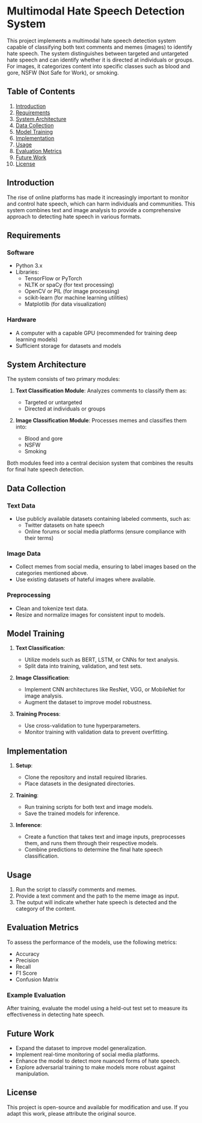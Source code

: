 # Multimodal Hate Speech Detection System

This project implements a multimodal hate speech detection system capable of classifying both text comments and memes (images) to identify hate speech. The system distinguishes between targeted and untargeted hate speech and can identify whether it is directed at individuals or groups. For images, it categorizes content into specific classes such as blood and gore, NSFW (Not Safe for Work), or smoking.

## Table of Contents

1. [Introduction](#introduction)
2. [Requirements](#requirements)
3. [System Architecture](#system-architecture)
4. [Data Collection](#data-collection)
5. [Model Training](#model-training)
6. [Implementation](#implementation)
7. [Usage](#usage)
8. [Evaluation Metrics](#evaluation-metrics)
9. [Future Work](#future-work)
10. [License](#license)

## Introduction

The rise of online platforms has made it increasingly important to monitor and control hate speech, which can harm individuals and communities. This system combines text and image analysis to provide a comprehensive approach to detecting hate speech in various formats.

## Requirements

### Software
- Python 3.x
- Libraries:
  - TensorFlow or PyTorch
  - NLTK or spaCy (for text processing)
  - OpenCV or PIL (for image processing)
  - scikit-learn (for machine learning utilities)
  - Matplotlib (for data visualization)

### Hardware
- A computer with a capable GPU (recommended for training deep learning models)
- Sufficient storage for datasets and models

## System Architecture

The system consists of two primary modules:

1. **Text Classification Module**: Analyzes comments to classify them as:
   - Targeted or untargeted
   - Directed at individuals or groups

2. **Image Classification Module**: Processes memes and classifies them into:
   - Blood and gore
   - NSFW
   - Smoking

Both modules feed into a central decision system that combines the results for final hate speech detection.

## Data Collection

### Text Data
- Use publicly available datasets containing labeled comments, such as:
  - Twitter datasets on hate speech
  - Online forums or social media platforms (ensure compliance with their terms)

### Image Data
- Collect memes from social media, ensuring to label images based on the categories mentioned above.
- Use existing datasets of hateful images where available.

### Preprocessing
- Clean and tokenize text data.
- Resize and normalize images for consistent input to models.

## Model Training

1. **Text Classification**:
   - Utilize models such as BERT, LSTM, or CNNs for text analysis.
   - Split data into training, validation, and test sets.

2. **Image Classification**:
   - Implement CNN architectures like ResNet, VGG, or MobileNet for image analysis.
   - Augment the dataset to improve model robustness.

3. **Training Process**:
   - Use cross-validation to tune hyperparameters.
   - Monitor training with validation data to prevent overfitting.

## Implementation

1. **Setup**:
   - Clone the repository and install required libraries.
   - Place datasets in the designated directories.

2. **Training**:
   - Run training scripts for both text and image models.
   - Save the trained models for inference.

3. **Inference**:
   - Create a function that takes text and image inputs, preprocesses them, and runs them through their respective models.
   - Combine predictions to determine the final hate speech classification.


## Usage

1. Run the script to classify comments and memes.
2. Provide a text comment and the path to the meme image as input.
3. The output will indicate whether hate speech is detected and the category of the content.

## Evaluation Metrics

To assess the performance of the models, use the following metrics:
- Accuracy
- Precision
- Recall
- F1 Score
- Confusion Matrix

### Example Evaluation

After training, evaluate the model using a held-out test set to measure its effectiveness in detecting hate speech.

## Future Work

- Expand the dataset to improve model generalization.
- Implement real-time monitoring of social media platforms.
- Enhance the model to detect more nuanced forms of hate speech.
- Explore adversarial training to make models more robust against manipulation.

## License

This project is open-source and available for modification and use. If you adapt this work, please attribute the original source.
